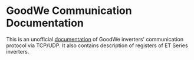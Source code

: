 # GoodWe Communication Documentation

This is an unofficial [documentation](https://github.com/tkubec/GoodWe/wiki) of GoodWe inverters' communication protocol via TCP/UDP. It also contains description of registers of ET Series inverters.

